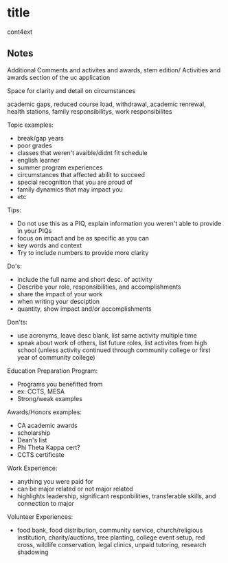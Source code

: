# title
cont4ext

## Notes
Additional Comments and activites and awards, stem edition/
Activities and awards section of the uc application

Space for clarity and detail on circumstances

academic gaps, reduced course load, withdrawal, academic renrewal, health stations, family responsibilitys, work responsibilites

Topic examples:
- break/gap years
- poor grades
- classes that weren't avaible/didnt fit schedule
- english learner
- summer program experiences
- circumstances that affected abilit to succeed
- special recognition that you are proud of
- family dynamics that may impact you
- etc

Tips:
- Do not use this as a PIQ, explain information you weren't able to provide in your PIQs
- focus on impact and be as specific as you can
- key words and context
- Try to include numbers to provide more clarity

Do's:
- include the full name and short desc. of activity
- Describe your role, responsibilities, and accomplishments
- share the impact of your work
- when writing your desciption
- quantity, show impact and/or accomplishments

Don'ts:
- use acronyms, leave desc blank, list same activity multiple time
- speak about work of others, list future roles, list activites from high school (unless activity continued through community college or first year of community college)

Education Preparation Program:
- Programs you benefitted from
- ex: CCTS, MESA
- Strong/weak examples

Awards/Honors examples:
- CA academic awards
- scholarship
- Dean's list
- Phi Theta Kappa cert?
- CCTS certificate

Work Experience:
- anything you were paid for
- can be major related or not major related
- highlights leadership, significant responbilities, transferable skills, and connection to major

Volunteer Experiences:
- food bank, food distribution, community service, church/religious institution, charity/auctions, tree planting, college event setup, red cross, wildlife conservation, legal clinics, unpaid tutoring, research shadowing
